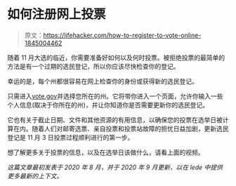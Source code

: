 # 如何注册网上投票

> 原文：<https://lifehacker.com/how-to-register-to-vote-online-1845004462>

随着 11 月大选的临近，你需要准备好如何以及何时投票。被拒绝投票的最简单的方法是有一个过期的选民登记，所以你应该尽快检查你的登记。

幸运的是，每个州都很容易在网上检查你的身份或获得新的选民登记。



只需进入[vote.gov](http://vote.gov)并选择您所在的州。它将带你进入一个页面，允许你输入一些个人信息(取决于你所在的州)，并让你知道你是否需要更新你的选民登记。

它也有关于截止日期、文件和其他资源的有用信息，以确保您的投票在选举日被计算在内。随着人们对邮寄选票、亲自投票和投票站故障的担忧日益加剧，更新选民登记是 11 月 3 日投票过程顺利进行的第一步。

想了解更多关于投票的信息，以及在选举日该做什么，请看上面的视频。

*这篇文章最初发表于 2020 年 8 月，并于 2020 年 9 月更新，以在 lede 中提供更多最新的上下文。*
